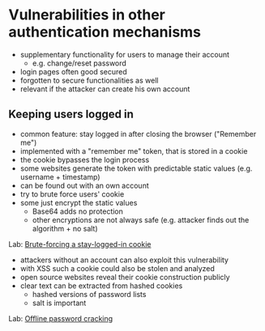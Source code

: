 # Vulnerabilities in other authentication mechanisms
* supplementary functionality for users to manage their account
  * e.g. change/reset password
* login pages often good secured
* forgotten to secure functionalities as well
* relevant if the attacker can create his own account

## Keeping users logged in
* common feature: stay logged in after closing the browser ("Remember me")
* implemented with a "remember me" token, that is stored in a cookie
* the cookie bypasses the login process
* some websites generate the token with predictable static values (e.g. username + timestamp)
* can be found out with an own account
* try to brute force users' cookie
* some just encrypt the static values
  * Base64 adds no protection
  * other encryptions are not always safe (e.g. attacker finds out the algorithm + no salt)

Lab: [Brute-forcing a stay-logged-in cookie](../labs/Brute-forcing_a_stay-logged-in_cookie.md)

* attackers without an account can also exploit this vulnerability
* with XSS such a cookie could also be stolen and analyzed
* open source websites reveal their cookie construction publicly
* clear text can be extracted from hashed cookies
  * hashed versions of password lists
  * salt is important

Lab: [Offline password cracking](../labs/Offline_password_cracking.md)
